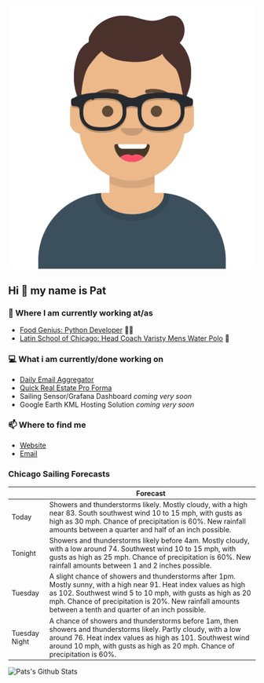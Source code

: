 [![Social banner for p-j-falconer](https://raw.githubusercontent.com/P-J-FALCONER/P-J-FALCONER/master/assets/avataaars.svg)](https://patfalconer.com/)
## Hi :wave: my name is Pat

### 💼 Where I am currently working at/as
- [Food Genius: Python Developer](https://getfoodgenius.com/) 🍔🐍
- [Latin School of Chicago: Head Coach Varisty Mens Water Polo](https://www.latinschool.org/) 🤽


### 💻 What i am currently/done working on
 - [Daily Email Aggregator](https://github.com/P-J-FALCONER/dott_daily_mail)
 - [Quick Real Estate Pro Forma](https://github.com/P-J-FALCONER/henry)
 - Sailing Sensor/Grafana Dashboard *coming very soon*
 - Google Earth KML Hosting Solution *coming very soon*

### 📫 Where to find me
 - [Website](https://patfalconer.com/)
 - [Email](mailto:patrick.j.falconer@gmail.com)


### Chicago Sailing Forecasts
|   | Forecast  |
|---|---|
| Today | Showers and thunderstorms likely. Mostly cloudy, with a high near 83. South southwest wind 10 to 15 mph, with gusts as high as 30 mph. Chance of precipitation is 60%. New rainfall amounts between a quarter and half of an inch possible. |
| Tonight | Showers and thunderstorms likely before 4am. Mostly cloudy, with a low around 74. Southwest wind 10 to 15 mph, with gusts as high as 25 mph. Chance of precipitation is 60%. New rainfall amounts between 1 and 2 inches possible. |
| Tuesday | A slight chance of showers and thunderstorms after 1pm. Mostly sunny, with a high near 91. Heat index values as high as 102. Southwest wind 5 to 10 mph, with gusts as high as 20 mph. Chance of precipitation is 20%. New rainfall amounts between a tenth and quarter of an inch possible. |
| Tuesday Night | A chance of showers and thunderstorms before 1am, then showers and thunderstorms likely. Partly cloudy, with a low around 76. Heat index values as high as 101. Southwest wind around 10 mph, with gusts as high as 20 mph. Chance of precipitation is 60%. |

![Pats's Github Stats](https://github-readme-stats.vercel.app/api?username=p-j-falconer&show_icons=true&theme=radical)
